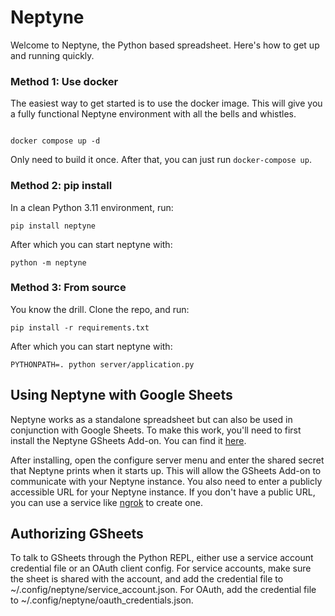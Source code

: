 # Neptyne

Welcome to Neptyne, the Python based spreadsheet. Here's how to get up and running quickly.

### Method 1: Use docker

The easiest way to get started is to use the docker image. This will give you a fully functional Neptyne environment with all the bells and whistles.

```shell

docker compose up -d

```

Only need to build it once. After that, you can just run `docker-compose up`.

### Method 2: pip install

In a clean Python 3.11 environment, run:

```shell
pip install neptyne
```

After which you can start neptyne with:
    
```shell
python -m neptyne
```

### Method 3: From source

You know the drill. Clone the repo, and run:

```shell
pip install -r requirements.txt
```

After which you can start neptyne with:
    
```shell
PYTHONPATH=. python server/application.py
```

## Using Neptyne with Google Sheets

Neptyne works as a standalone spreadsheet but can also be used in conjunction with Google Sheets.
To make this work, you'll need to first install the Neptyne GSheets Add-on. You can find it
[here](https://workspace.google.com/marketplace/app/neptyne_python_for_sheets/891309878867).

After installing, open the configure server menu and enter the shared secret that Neptyne
prints when it starts up. This will allow the GSheets Add-on to communicate with your Neptyne
instance. You also need to enter a publicly accessible URL for your Neptyne instance. If you
don't have a public URL, you can use a service like [ngrok](https://ngrok.com/) to create one.


## Authorizing GSheets

To talk to GSheets through the Python REPL, either use a service account credential file or an OAuth client config. For service accounts, make sure the sheet is shared with the account, and add the credential file to ~/.config/neptyne/service_account.json. For OAuth, add the credential file to ~/.config/neptyne/oauth_credentials.json.
